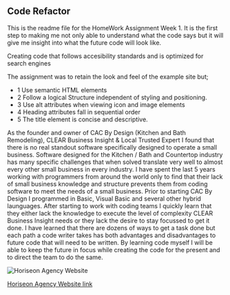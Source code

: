 ## Code Refactor

This is the readme file for the HomeWork Assignment Week 1.  It is the first step to making me not only able to understand what the code says but it will give me insight into what the future code will look like.

Creating code that follows accesibility standards and is optimized for search engines

The assignment was to retain the look and feel of the example site but;

- 1 Use semantic HTML elements
- 2 Follow a logical Structure independent of styling and positioning.
- 3 Use alt attributes when viewing icon and image elements
- 4 Heading attributes fall in sequential order
- 5 The title element is concise and descriptive.

As the founder and owner of CAC By Design (Kitchen and Bath Remodeling), CLEAR Business Insight & Local Trusted Expert I found that there is no real standout software specifically designed to operate a small business.  Software designed for the Kitchen / Bath and Countertop industry has many specific challenges that when solved translate very well to almost every other small business in every industry.  I have spent the last 5 years working with programmers from around the world only to find that their lack of small business knowledge and structure prevents them from coding software to meet the needs of a small business.  Prior to starting CAC By Design I programmed in Basic, Visual Basic and several other hybrid launguages.  After starting to work with coding teams I quickly learn that they either lack the knowledge to execute the level of complexity CLEAR Business Insight needs or they lack the desire to stay focussed to get it done.  I have learned that there are dozens of ways to get a task done but each path a code writer takes has both advantages and disadvantages to future code that will need to be written. By learning code myself I will be able to keep the future in focus while creating the code for the present and to direct the team to do the same.


![Horiseon Agency Website](./assets/images/Horiseon%20Marketing%20Agency.gif)

   [Horiseon Agency Website link](https://clearbusinessinsight.github.io/OSCC/)

   